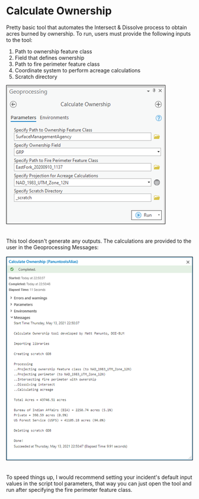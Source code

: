 # Calculate Ownership

Pretty basic tool that automates the Intersect & Dissolve process to obtain acres burned by ownership. To run, users must provide the following inputs to the tool:
1. Path to ownership feature class
2. Field that defines ownership
3. Path to fire perimeter feature class
4. Coordinate system to perform acreage calculations
5. Scratch directory

![screenshot_CalculateOwnership_1.png](/docs/screenshot_CalculateOwnership_1.png?raw=true)
\
\
\
This tool doesn't generate any outputs. The calculations are provided to the user in the Geoprocessing Messages:
\
\
![screenshot_CalculateOwnership_2.png](/docs/screenshot_CalculateOwnership_2.png?raw=true)
\
\
\
To speed things up, I would recommend setting your incident's default input values in the script tool parameters, that way you can just open the tool and run after specifying the fire perimeter feature class.

